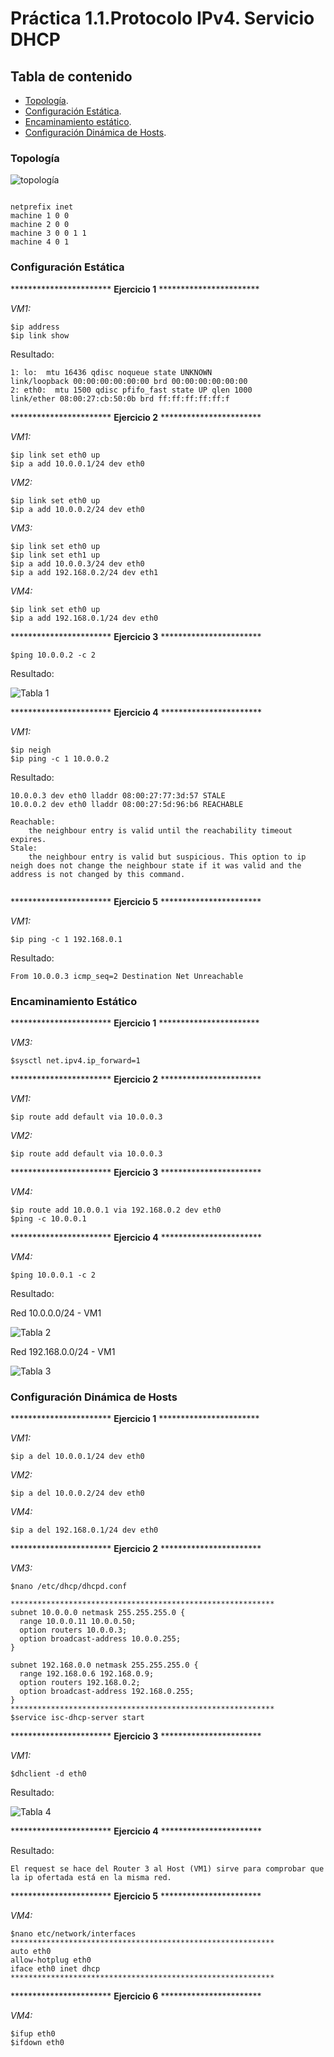 # Práctica 1.1.Protocolo IPv4. Servicio DHCP

## Tabla de contenido
- [Topología](#topología).
- [Configuración Estática](#configuración-estática).
- [Encaminamiento estático](#encaminamiento-estático).
- [Configuración Dinámica de Hosts](#configuración-dinámica-de-hosts).

### Topología
![topología](imágenes/topologia.png)
<pre>
<code>
netprefix inet
machine 1 0 0  
machine 2 0 0  
machine 3 0 0 1 1  
machine 4 0 1  
</code></pre>

### Configuración Estática
*********************** **Ejercicio 1** ***********************

*VM1:*
<pre>
<code>$ip address
$ip link show
</code></pre>

Resultado:
<pre><code>1: lo: <LOOPBACK,UP,LOWER_UP> mtu 16436 qdisc noqueue state UNKNOWN
link/loopback 00:00:00:00:00:00 brd 00:00:00:00:00:00
2: eth0: <BROADCAST,MULTICAST,UP,LOWER_UP> mtu 1500 qdisc pfifo_fast state UP qlen 1000
link/ether 08:00:27:cb:50:0b brd ff:ff:ff:ff:ff:f
</code></pre>

*********************** **Ejercicio 2** ***********************

*VM1:*
<pre>
<code>$ip link set eth0 up
$ip a add 10.0.0.1/24 dev eth0
</code></pre>
*VM2:*
<pre>
<code>$ip link set eth0 up
$ip a add 10.0.0.2/24 dev eth0
</code></pre>
*VM3:*
<pre>
<code>$ip link set eth0 up
$ip link set eth1 up
$ip a add 10.0.0.3/24 dev eth0
$ip a add 192.168.0.2/24 dev eth1
</code></pre>
*VM4:*
<pre>
<code>$ip link set eth0 up
$ip a add 192.168.0.1/24 dev eth0
</code></pre>

*********************** **Ejercicio 3** ***********************
<pre>
<code>$ping 10.0.0.2 -c 2
</code></pre>

Resultado:

![Tabla 1](imágenes/tabla1.png)

*********************** **Ejercicio 4** ***********************

*VM1:*
<pre>
<code>$ip neigh
$ip ping -c 1 10.0.0.2
</code></pre>

Resultado:
<pre><code>10.0.0.3 dev eth0 lladdr 08:00:27:77:3d:57 STALE
10.0.0.2 dev eth0 lladdr 08:00:27:5d:96:b6 REACHABLE

Reachable:
    the neighbour entry is valid until the reachability timeout expires.
Stale:
    the neighbour entry is valid but suspicious. This option to ip neigh does not change the neighbour state if it was valid and the address is not changed by this command.

</code></pre>

*********************** **Ejercicio 5** ***********************

*VM1:*
<pre>
<code>$ip ping -c 1 192.168.0.1
</code></pre>

Resultado:
<pre><code>From 10.0.0.3 icmp_seq=2 Destination Net Unreachable
</code></pre>

### Encaminamiento Estático

*********************** **Ejercicio 1** ***********************

*VM3:*
<pre>
<code>$sysctl net.ipv4.ip_forward=1
</code></pre>

*********************** **Ejercicio 2** ***********************

*VM1:*
<pre>
<code>$ip route add default via 10.0.0.3
</code></pre>

*VM2:*
<pre>
<code>$ip route add default via 10.0.0.3
</code></pre>

*********************** **Ejercicio 3** ***********************

*VM4:*
<pre>
<code>$ip route add 10.0.0.1 via 192.168.0.2 dev eth0
$ping -c 10.0.0.1
</code></pre>

*********************** **Ejercicio 4** ***********************

*VM4:*
<pre>
<code>$ping 10.0.0.1 -c 2
</code></pre>

Resultado:

Red 10.0.0.0/24 - VM1

![Tabla 2](imágenes/tabla2.png)

Red 192.168.0.0/24 - VM1

![Tabla 3](imágenes/tabla3.png)

### Configuración Dinámica de Hosts

*********************** **Ejercicio 1** ***********************

*VM1:*
<pre>
<code>$ip a del 10.0.0.1/24 dev eth0
</code></pre>
*VM2:*
<pre>
<code>$ip a del 10.0.0.2/24 dev eth0
</code></pre>
*VM4:*
<pre>
<code>$ip a del 192.168.0.1/24 dev eth0
</code></pre>

*********************** **Ejercicio 2** ***********************

*VM3:*
<pre>
<code>$nano /etc/dhcp/dhcpd.conf

***********************************************************
subnet 10.0.0.0 netmask 255.255.255.0 {
  range 10.0.0.11 10.0.0.50;
  option routers 10.0.0.3;
  option broadcast-address 10.0.0.255;
}

subnet 192.168.0.0 netmask 255.255.255.0 {
  range 192.168.0.6 192.168.0.9;
  option routers 192.168.0.2;
  option broadcast-address 192.168.0.255;
}
***********************************************************
$service isc-dhcp-server start
</code></pre>

*********************** **Ejercicio 3** ***********************

*VM1:*
<pre>
<code>$dhclient -d eth0
</code></pre>

Resultado:

![Tabla 4](imágenes/tabla4.png)

*********************** **Ejercicio 4** ***********************

Resultado:
<pre>
<code>El request se hace del Router 3 al Host (VM1) sirve para comprobar que la ip ofertada está en la misma red.
</code></pre>

*********************** **Ejercicio 5** ***********************

*VM4:*
<pre>
<code>$nano etc/network/interfaces
***********************************************************
auto eth0
allow-hotplug eth0
iface eth0 inet dhcp
***********************************************************
</code></pre>

*********************** **Ejercicio 6** ***********************

*VM4:*
<pre>
<code>$ifup eth0
$ifdown eth0
</code></pre>
